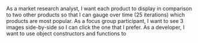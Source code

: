 As a market research analyst, I want each product to display in comparison to two other products so that I can gauge over time (25 iterations) which products are most popular.
As a focus group participant, I want to see 3 images side-by-side so I can click the one that I prefer.
As a developer, I want to use object constructors and functions to 